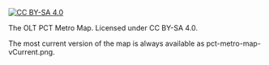 [cc-by-sa-shield]: https://licensebuttons.net/l/by-sa/4.0/88x31.png
[cc-by-sa]: https://creativecommons.org/licenses/by-sa/4.0/

[![CC BY-SA 4.0][cc-by-sa-shield]][cc-by-sa]

The OLT PCT Metro Map. Licensed under CC BY-SA 4.0.

The most current version of the map is always available as pct-metro-map-vCurrent.png.
